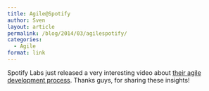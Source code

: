 ```yaml
---
title: Agile@Spotify
author: Sven
layout: article
permalink: /blog/2014/03/agilespotify/
categories:
  - Agile
format: link
---
```

Spotify Labs just released a very interesting video about [their agile development process][1]. Thanks guys, for sharing these insights!

 [1]: http://labs.spotify.com/2014/03/27/spotify-engineering-culture-part-1/